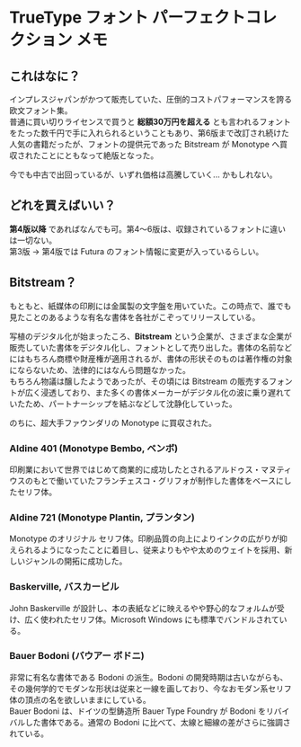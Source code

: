 # TrueType フォント パーフェクトコレクション メモ

## これはなに？

インプレスジャパンがかつて販売していた、圧倒的コストパフォーマンスを誇る欧文フォント集。  
普通に買い切りライセンスで買うと **総額30万円を超える** とも言われるフォントをたった数千円で手に入れられるということもあり、第6版まで改訂され続けた人気の書籍だったが、フォントの提供元であった Bitstream が Monotype へ買収されたことにともなって絶版となった。

今でも中古で出回っているが、いずれ価格は高騰していく... かもしれない。

## どれを買えばいい？

**第4版以降** であればなんでも可。第4～6版は、収録されているフォントに違いは一切ない。  
第3版 → 第4版では Futura のフォント情報に変更が入っているらしい。

## Bitstream？

もともと、紙媒体の印刷には金属製の文字盤を用いていた。この時点で、誰でも見たことのあるような有名な書体を各社がこぞってリリースしている。

写植のデジタル化が始まったころ、**Bitstream** という企業が、さまざまな企業が販売していた書体をデジタル化し、フォントとして売り出した。書体の名前などにはもちろん商標や財産権が適用されるが、書体の形状そのものは著作権の対象にならないため、法律的にはなんら問題なかった。  
もちろん物議は醸したようであったが、その頃には Bitstream の販売するフォントが広く浸透しており、また多くの書体メーカーがデジタル化の波に乗り遅れていたため、パートナーシップを結ぶなどして沈静化していった。

のちに、超大手ファウンダリの Monotype に買収された。

### Aldine 401 (Monotype Bembo, ベンボ)

印刷業において世界ではじめて商業的に成功したとされるアルドゥス・マヌティウスのもとで働いていたフランチェスコ・グリフォが制作した書体をベースにしたセリフ体。

### Aldine 721 (Monotype Plantin, プランタン)

Monotype のオリジナル セリフ体。印刷品質の向上によりインクの広がりが抑えられるようになったことに着目し、従来よりもやや太めのウェイトを採用、新しいジャンルの開拓に成功した。

### Baskerville, バスカービル

John Baskerville が設計し、本の表紙などに映えるやや野心的なフォルムが受け、広く使われたセリフ体。Microsoft Windows にも標準でバンドルされている。

### Bauer Bodoni (バウアー ボドニ)

非常に有名な書体である Bodoni の派生。Bodoni の開発時期は古いながらも、その幾何学的でモダンな形状は従来と一線を画しており、今なおモダン系セリフ体の頂点の名を欲しいままにしている。  
Bauer Bodoni は、ドイツの型鋳造所 Bauer Type Foundry が Bodoni をリバイバルした書体である。通常の Bodoni に比べて、太線と細線の差がさらに強調されている。


